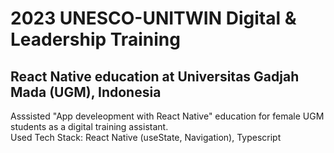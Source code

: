 # 2023 UNESCO-UNITWIN Digital & Leadership Training 
## React Native education at Universitas Gadjah Mada (UGM), Indonesia 

Asssisted "App develeopment with React Native" education for female UGM students as a digital training assistant.\
Used Tech Stack: React Native (useState, Navigation), Typescript
